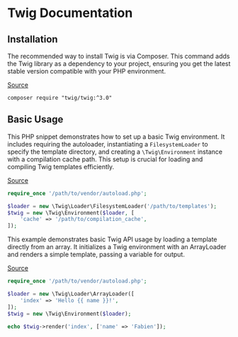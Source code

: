# Twig Documentation

## Installation

The recommended way to install Twig is via Composer. This command adds the Twig library as a dependency to your project, ensuring you get the latest stable version compatible with your PHP environment.

[Source](https://twig.symfony.com/doc/3.x/intro)

```shell
composer require "twig/twig:^3.0"
```

## Basic Usage

This PHP snippet demonstrates how to set up a basic Twig environment. It includes requiring the autoloader, instantiating a `FilesystemLoader` to specify the template directory, and creating a `\Twig\Environment` instance with a compilation cache path. This setup is crucial for loading and compiling Twig templates efficiently.

[Source](https://twig.symfony.com/doc/3.x/api)

```php
require_once '/path/to/vendor/autoload.php';

$loader = new \Twig\Loader\FilesystemLoader('/path/to/templates');
$twig = new \Twig\Environment($loader, [
    'cache' => '/path/to/compilation_cache',
]);
```

This example demonstrates basic Twig API usage by loading a template directly from an array. It initializes a Twig environment with an ArrayLoader and renders a simple template, passing a variable for output.

[Source](https://twig.symfony.com/doc/3.x/intro)

```php
require_once '/path/to/vendor/autoload.php';

$loader = new \Twig\Loader\ArrayLoader([
    'index' => 'Hello {{ name }}!',
]);
$twig = new \Twig\Environment($loader);

echo $twig->render('index', ['name' => 'Fabien']);
```
